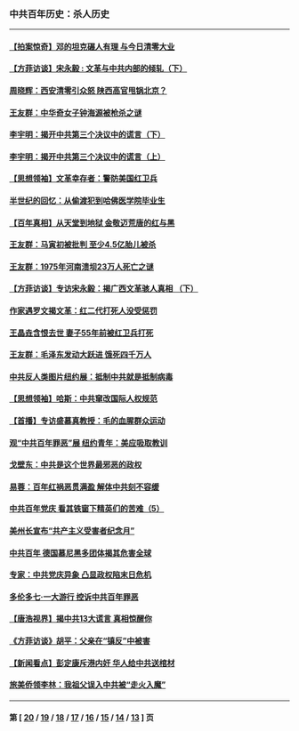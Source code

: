 ### 中共百年历史：杀人历史
---
#### [【拍案惊奇】邓的坦克碾人有理 与今日清零大业](../../pages/nf1176106/n13729574.md?09170430) 
#### [【方菲访谈】宋永毅 : 文革与中共内部的倾轧（下）](../../pages/nf1176106/n13486836.md?09170430) 
#### [周晓辉：西安清零引众怒 陕西高官甩锅北京？](../../pages/nf1176106/n13484627.md?09170430) 
#### [王友群：中华奇女子钟海源被枪杀之谜](../../pages/nf1176106/n13430555.md?09170430) 
#### [李宇明：揭开中共第三个决议中的谎言（下）](../../pages/nf1176106/n13389389.md?09170430) 
#### [李宇明：揭开中共第三个决议中的谎言（上）](../../pages/nf1176106/n13388697.md?09170430) 
#### [【思想领袖】文革幸存者：警防美国红卫兵](../../pages/nf1176106/n13339289.md?09170430) 
#### [半世纪的回忆：从偷渡犯到哈佛医学院毕业生](../../pages/nf1176106/n13345328.md?09170430) 
#### [【百年真相】从天堂到地狱 金敬迈荒唐的红与黑](../../pages/nf1176106/n13336995.md?09170430) 
#### [王友群：马寅初被批判 至少4.5亿胎儿被杀](../../pages/nf1176106/n13260313.md?09170430) 
#### [王友群：1975年河南溃坝23万人死亡之谜](../../pages/nf1176106/n13231576.md?09170430) 
#### [【方菲访谈】专访宋永毅：揭广西文革骇人真相 （下）](../../pages/nf1176106/n13209074.md?09170430) 
#### [作家遇罗文揭文革：红二代打死人没受惩罚](../../pages/nf1176106/n13205254.md?09170430) 
#### [王晶垚含恨去世 妻子55年前被红卫兵打死](../../pages/nf1176106/n13203590.md?09170430) 
#### [王友群：毛泽东发动大跃进 饿死四千万人](../../pages/nf1176106/n13177158.md?09170430) 
#### [中共反人类图片纽约展：抵制中共就是抵制病毒](../../pages/nf1176106/n13115371.md?09170430) 
#### [【思想领袖】哈斯：中共窜改国际人权规范](../../pages/nf1176106/n13053647.md?09170430) 
#### [【首播】专访盛慕真教授：毛的血腥群众运动](../../pages/nf1176106/n13091782.md?09170430) 
#### [观“中共百年罪恶”展 纽约青年：美应吸取教训](../../pages/nf1176106/n13085246.md?09170430) 
#### [戈壁东：中共是这个世界最邪恶的政权](../../pages/nf1176106/n13085641.md?09170430) 
#### [易蓉：百年红祸恶贯满盈 解体中共刻不容缓](../../pages/nf1176106/n13084455.md?09170430) 
#### [中共百年党庆 看其铁窗下精英们的苦难（5）](../../pages/nf1176106/n13076766.md?09170430) 
#### [美州长宣布“共产主义受害者纪念月”](../../pages/nf1176106/n13074024.md?09170430) 
#### [中共百年 德国慕尼黑多团体揭其危害全球](../../pages/nf1176106/n13068873.md?09170430) 
#### [专家：中共党庆异象 凸显政权陷末日危机](../../pages/nf1176106/n13067084.md?09170430) 
#### [多伦多七·一大游行 控诉中共百年罪恶](../../pages/nf1176106/n13062043.md?09170430) 
#### [【唐浩视界】揭中共13大谎言 真相惊醒你](../../pages/nf1176106/n13065208.md?09170430) 
#### [《方菲访谈》胡平：父亲在“镇反”中被害](../../pages/nf1176106/n13064114.md?09170430) 
#### [【新闻看点】彭定康斥港内奸 华人给中共送棺材](../../pages/nf1176106/n13064230.md?09170430) 
#### [旅美侨领李林：我祖父误入中共被“走火入魔”](../../pages/nf1176106/n13062777.md?09170430) 

---
#### 第 [ [20](./20.md?09170430) / [19](./19.md?09170430) / [18](./18.md?09170430) / [17](./17.md?09170430) / [16](./16.md?09170430) / [15](./15.md?09170430) / [14](./14.md?09170430) / [13](./13.md?09170430) ] 页
